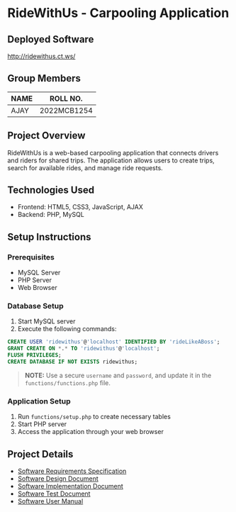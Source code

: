 # RideWithUs - Carpooling Application

## Deployed Software 
http://ridewithus.ct.ws/

## Group Members

|NAME                   |ROLL NO. |
|-----------------------|---------|
|AJAY            |2022MCB1254   |

## Project Overview
RideWithUs is a web-based carpooling application that connects drivers and riders for shared trips. The application allows users to create trips, search for available rides, and manage ride requests.

## Technologies Used
- Frontend: HTML5, CSS3, JavaScript, AJAX
- Backend: PHP, MySQL

## Setup Instructions

### Prerequisites
- MySQL Server
- PHP Server
- Web Browser

### Database Setup
1. Start MySQL server
2. Execute the following commands:
```sql
CREATE USER 'ridewithus'@'localhost' IDENTIFIED BY 'rideLikeABoss';
GRANT CREATE ON *.* TO 'ridewithus'@'localhost';
FLUSH PRIVILEGES;
CREATE DATABASE IF NOT EXISTS ridewithus;
```
> **NOTE:**  Use a secure `username` and `password`, and update it in the `functions/functions.php` file.

### Application Setup
1. Run `functions/setup.php` to create necessary tables
2. Start PHP server
3. Access the application through your web browser

## Project Details

- [Software Requirements Specification](docs/RequirementDoc_CS253.pdf)
- [Software Design Document](docs/DesignDoc_CS253.pdf)
- [Software Implementation Document](docs/ImplementationDoc_CS253.pdf)
- [Software Test Document](docs/TestDoc_CS253.pdf)
- [Software User Manual](docs/UserManual_CS253.pdf)

